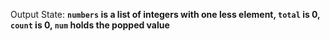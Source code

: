 Output State: **`numbers` is a list of integers with one less element, `total` is 0, `count` is 0, `num` holds the popped value**